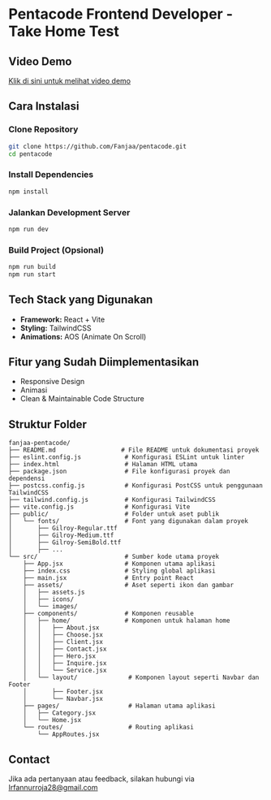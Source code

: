 # Pentacode Frontend Developer - Take Home Test

## Video Demo

[Klik di sini untuk melihat video demo](https://github.com/Fanjaa/pentacode/blob/main/src/assets/videoAssesment/Assesment-Pentacode.mp4)


## Cara Instalasi

### Clone Repository

```bash
git clone https://github.com/Fanjaa/pentacode.git
cd pentacode
```

### Install Dependencies

```bash
npm install
```

### Jalankan Development Server

```bash
npm run dev
```

### Build Project (Opsional)

```bash
npm run build
npm run start
```

## Tech Stack yang Digunakan

- **Framework:** React + Vite
- **Styling:** TailwindCSS
- **Animations:** AOS (Animate On Scroll)

## Fitur yang Sudah Diimplementasikan

- Responsive Design
- Animasi
- Clean & Maintainable Code Structure

## Struktur Folder

```
fanjaa-pentacode/
├── README.md                  # File README untuk dokumentasi proyek
├── eslint.config.js            # Konfigurasi ESLint untuk linter
├── index.html                  # Halaman HTML utama
├── package.json                # File konfigurasi proyek dan dependensi
├── postcss.config.js           # Konfigurasi PostCSS untuk penggunaan TailwindCSS
├── tailwind.config.js          # Konfigurasi TailwindCSS
├── vite.config.js              # Konfigurasi Vite
├── public/                     # Folder untuk aset publik
│   └── fonts/                  # Font yang digunakan dalam proyek
│       ├── Gilroy-Regular.ttf
│       ├── Gilroy-Medium.ttf
│       ├── Gilroy-SemiBold.ttf
│       ├── ...
└── src/                        # Sumber kode utama proyek
    ├── App.jsx                 # Komponen utama aplikasi
    ├── index.css               # Styling global aplikasi
    ├── main.jsx                # Entry point React
    ├── assets/                 # Aset seperti ikon dan gambar
    │   ├── assets.js
    │   ├── icons/
    │   └── images/
    ├── components/             # Komponen reusable
    │   ├── home/               # Komponen untuk halaman home
    │   │   ├── About.jsx
    │   │   ├── Choose.jsx
    │   │   ├── Client.jsx
    │   │   ├── Contact.jsx
    │   │   ├── Hero.jsx
    │   │   ├── Inquire.jsx
    │   │   └── Service.jsx
    │   └── layout/              # Komponen layout seperti Navbar dan Footer
    │       ├── Footer.jsx
    │       └── Navbar.jsx
    ├── pages/                   # Halaman utama aplikasi
    │   ├── Category.jsx
    │   └── Home.jsx
    └── routes/                  # Routing aplikasi
        └── AppRoutes.jsx

```

## Contact

Jika ada pertanyaan atau feedback, silakan hubungi via Irfannurroja28@gmail.com